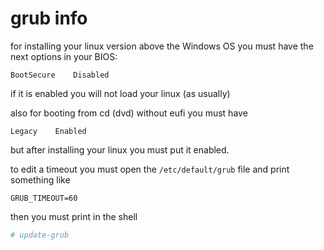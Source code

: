 # grub info

for installing your linux version above the Windows OS
you must have the next options in your BIOS:
```
BootSecure    Disabled 
```
if it is enabled you will not load your linux (as usually)

also for booting from cd (dvd) without eufi you must have 
```
Legacy    Enabled
```
but after installing your linux you must put it enabled.

to edit a timeout you must open the `/etc/default/grub` file
and print something like
```
GRUB_TIMEOUT=60 
```

then you must print in the shell
```sh
# update-grub            
```
